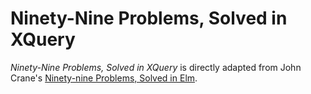 # Ninety-Nine Problems, Solved in XQuery

*Ninety-Nine Problems, Solved in XQuery* is directly adapted from John Crane's [Ninety-nine Problems, Solved in Elm](https://www.gitbook.com/book/johncrane/ninety-nine-elm-problems/details).
